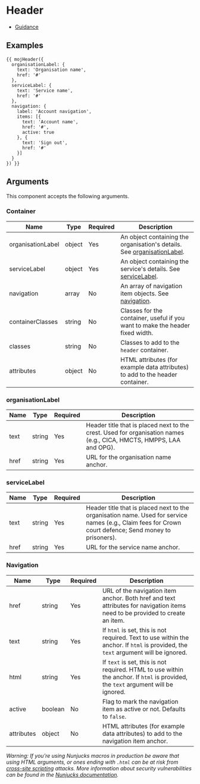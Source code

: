 # Header

- [Guidance](https://design-patterns.service.justice.gov.uk/components/header)

## Examples

```
{{ mojHeader({
  organisationLabel: {
    text: 'Organisation name',
    href: '#'
  },
  serviceLabel: {
    text: 'Service name',
    href: '#'
  },
  navigation: {
    label: 'Account navigation',
    items: [{
      text: 'Account name',
      href: '#',
      active: true
    }, {
      text: 'Sign out',
      href: '#'
    }]
  }
}) }}
```

## Arguments

This component accepts the following arguments.

### Container

| Name              | Type   | Required | Description                                                                                   |
| ----------------- | ------ | -------- | --------------------------------------------------------------------------------------------- |
| organisationLabel | object | Yes      | An object containing the organisation's details. See [organisationLabel](#organisationlabel). |
| serviceLabel      | object | Yes      | An object containing the service's details. See [serviceLabel](#servicelabel).                |
| navigation        | array  | No       | An array of navigation item objects. See [navigation](#navigation).                           |
| containerClasses  | string | No       | Classes for the container, useful if you want to make the header fixed width.                 |
| classes           | string | No       | Classes to add to the `header` container.                                                     |
| attributes        | object | No       | HTML attributes (for example data attributes) to add to the header container.                 |

### organisationLabel

| Name | Type   | Required | Description                                                                                                         |
| ---- | ------ | -------- | ------------------------------------------------------------------------------------------------------------------- |
| text | string | Yes      | Header title that is placed next to the crest. Used for organisation names (e.g., CICA, HMCTS, HMPPS, LAA and OPG). |
| href | string | Yes      | URL for the organisation name anchor.                                                                               |

### serviceLabel

| Name | Type   | Required | Description                                                                                                                                            |
| ---- | ------ | -------- | ------------------------------------------------------------------------------------------------------------------------------------------------------ |
| text | string | Yes      | Header title that is placed next to the organisation name. Used for service names (e.g., Claim fees for Crown court defence; Send money to prisoners). |
| href | string | Yes      | URL for the service name anchor.                                                                                                                       |

### Navigation

| Name       | Type    | Required | Description                                                                                                                        |
| ---------- | ------- | -------- | ---------------------------------------------------------------------------------------------------------------------------------- |
| href       | string  | Yes      | URL of the navigation item anchor. Both href and text attributes for navigation items need to be provided to create an item.       |
| text       | string  | Yes      | If `html` is set, this is not required. Text to use within the anchor. If `html` is provided, the `text` argument will be ignored. |
| html       | string  | Yes      | If `text` is set, this is not required. HTML to use within the anchor. If `html` is provided, the `text` argument will be ignored. |
| active     | boolean | No       | Flag to mark the navigation item as active or not. Defaults to `false`.                                                            |
| attributes | object  | No       | HTML attributes (for example data attributes) to add to the navigation item anchor.                                                |

_Warning: If you’re using Nunjucks macros in production be aware that using HTML arguments, or ones ending with `.html` can be at risk from [cross-site scripting](https://en.wikipedia.org/wiki/Cross-site_scripting) attacks. More information about security vulnerabilities can be found in the [Nunjucks documentation](https://mozilla.github.io/nunjucks/api.html#user-defined-templates-warning)._
